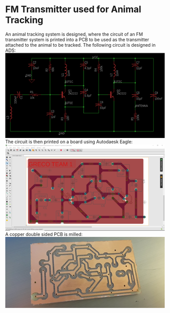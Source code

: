 # FM Transmitter used for Animal Tracking
An animal tracking system is designed, where the circuit of an FM transmitter system is printed 
into a PCB to be used as the transmitter attached to the animal to be tracked.
The following circuit is designed in ADS:
![alt text](https://github.com/Grecopintoanguita/School-Projects/blob/master/images/FMTransmitterCircuit.PNG)
The circuit is then printed on a board using Autodaesk Eagle:
![alt text](https://github.com/Grecopintoanguita/School-Projects/blob/master/images/FMTransmitterEagle.PNG)
A copper double sided PCB is milled:
![alt text](https://github.com/Grecopintoanguita/School-Projects/blob/master/images/FMTransmitterPCB.jpg)
